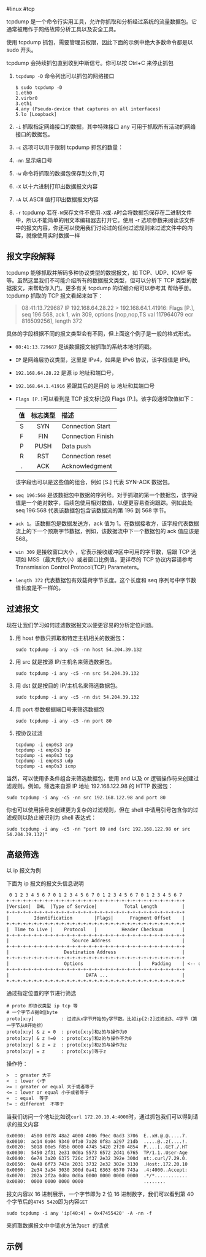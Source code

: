 #linux #tcp 

tcpdump 是一个命令行实用工具，允许你抓取和分析经过系统的流量数据包。它通常被用作于网络故障分析工具以及安全工具。

使用 tcpdump 抓包，需要管理员权限，因此下面的示例中绝大多数命令都是以 sudo 开头。

tcpdump 会持续抓包直到收到中断信号。你可以按 Ctrl+C 来停止抓包

1. `tcpdump -D` 命令列出可以抓包的网络接口

   ```shell
   $ sudo tcpdump -D
   1.eth0
   2.virbr0
   3.eth1
   4.any (Pseudo-device that captures on all interfaces)
   5.lo [Loopback]
   ```

2. `-i` 抓取指定网络接口的数据，其中特殊接口 any 可用于抓取所有活动的网络接口的数据包。
3. `-c` 选项可以用于限制 tcpdump 抓包的数量：
4. `-nn` 显示端口号
5. `-w` 命令将抓取的数据包保存到文件,可
6. `-X` 以十六进制打印出数据报文内容
7. `-A` 以 ASCII 值打印出数据报文内容
8. `-r` tcpdump 若在`-W`保存文件不使用`-X`或`-A`时会将数据包保存在二进制文件中，所以不能简单的用文本编辑器去打开它。使用 -r 选项参数来阅读该文件中的报文内容，你还可以使用我们讨论过的任何过滤规则来过滤文件中的内容，就像使用实时数据一样

## 报文字段解释

tcpdump 能够抓取并解码多种协议类型的数据报文，如 TCP、UDP、ICMP 等等。虽然这里我们不可能介绍所有的数据报文类型，但可以分析下 TCP 类型的数据报文，来帮助你入门。更多有关 tcpdump 的详细介绍可以参考其 帮助手册。tcpdump 抓取的 TCP 报文看起来如下：

> 08:41:13.729687 IP 192.168.64.28.22 > 192.168.64.1.41916: Flags [P.], seq 196:568, ack 1, win 309, options [nop,nop,TS val 117964079 ecr 816509256], length 372

具体的字段根据不同的报文类型会有不同，但上面这个例子是一般的格式形式。

- `08:41:13.729687` 是该数据报文被抓取的系统本地时间戳。

- `IP` 是网络层协议类型，这里是 IPv4，如果是 IPv6 协议，该字段值是 IP6。

- `192.168.64.28.22` 是源 ip 地址和端口号，
- `192.168.64.1.41916` 紧跟其后的是目的 ip 地址和其端口号
- `Flags [P.]`可以看到是 TCP 报文标记段 Flags [P.]。该字段通常取值如下：

  | 值  | 标志类型 | 描述              |
  | :-: | :------: | :---------------- |
  |  S  |   SYN    | Connection Start  |
  |  F  |   FIN    | Connection Finish |
  |  P  |   PUSH   | Data push         |
  |  R  |   RST    | Connection reset  |
  |  .  |   ACK    | Acknowledgment    |

  该字段也可以是这些值的组合，例如 [S.] 代表 SYN-ACK 数据包。

- `seq 196:568` 是该数据包中数据的序列号。对于抓取的第一个数据包，该字段值是一个绝对数字，后续包使用相对数值，以便更容易查询跟踪。例如此处 seq 196:568 代表该数据包包含该数据流的第 196 到 568 字节。

- `ack 1`。该数据包是数据发送方，ack 值为 1。在数据接收方，该字段代表数据流上的下一个预期字节数据，例如，该数据流中下一个数据包的 ack 值应该是 568。

- `win 309` 是接收窗口大小 ，它表示接收缓冲区中可用的字节数，后跟 TCP 选项如 MSS（最大段大小）或者窗口比例值。更详尽的 TCP 协议内容请参考 Transmission Control Protocol(TCP) Parameters。

- `length 372` 代表数据包有效载荷字节长度。这个长度和 seq 序列号中字节数值长度是不一样的。

## 过滤报文

现在让我们学习如何过滤数据报文以便更容易的分析定位问题。

1. 用 host 参数只抓取和特定主机相关的数据包：

   ```shell
   sudo tcpdump -i any -c5 -nn host 54.204.39.132
   ```

2. 用 src 就是按源 IP/主机名来筛选数据包。

   ```shell
   sudo tcpdump -i any -c5 -nn src 54.204.39.132
   ```

3. 用 dst 就是按目的 IP/主机名来筛选数据包。

   ```shell
   sudo tcpdump -i any -c5 -nn dst 54.204.39.132
   ```

4. 用 port 参数根据端口号来筛选数据包

   ```shell
   sudo tcpdump -i any -c5 -nn port 80

   ```

5. 按协议过滤

   ```shell
   tcpdump -i enp0s3 arp
   tcpdump -i enp0s3 ip
   tcpdump -i enp0s3 tcp
   tcpdump -i enp0s3 udp
   tcpdump -i enp0s3 icmp
   ```

当然，可以使用多条件组合来筛选数据包，使用 and 以及 or 逻辑操作符来创建过滤规则。例如，筛选来自源 IP 地址 192.168.122.98 的 HTTP 数据包：

```shell
sudo tcpdump -i any -c5 -nn src 192.168.122.98 and port 80
```

你也可以使用括号来创建更为复杂的过滤规则，但在 shell 中请用引号包含你的过滤规则以防止被识别为 shell 表达式：

```shell
sudo tcpdump -i any -c5 -nn "port 80 and (src 192.168.122.98 or src 54.204.39.132)"

```

## 高级筛选

以 ip 报文为例

下面为 ip 报文的报文头信息说明

```txt
 0 1 2 3 4 5 6 7 0 1 2 3 4 5 6 7 0 1 2 3 4 5 6 7 0 1 2 3 4 5 6 7
+-+-+-+-+-+-+-+-+-+-+-+-+-+-+-+-+-+-+-+-+-+-+-+-+-+-+-+-+-+-+-+-+
|Version|  IHL  |Type of Service|          Total Length         |
+-+-+-+-+-+-+-+-+-+-+-+-+-+-+-+-+-+-+-+-+-+-+-+-+-+-+-+-+-+-+-+-+
|         Identification        |Flags|      Fragment Offset    |
+-+-+-+-+-+-+-+-+-+-+-+-+-+-+-+-+-+-+-+-+-+-+-+-+-+-+-+-+-+-+-+-+
|  Time to Live |    Protocol   |         Header Checksum       |
+-+-+-+-+-+-+-+-+-+-+-+-+-+-+-+-+-+-+-+-+-+-+-+-+-+-+-+-+-+-+-+-+
|                       Source Address                          |
+-+-+-+-+-+-+-+-+-+-+-+-+-+-+-+-+-+-+-+-+-+-+-+-+-+-+-+-+-+-+-+-+
|                    Destination Address                        |
+-+-+-+-+-+-+-+-+-+-+-+-+-+-+-+-+-+-+-+-+-+-+-+-+-+-+-+-+-+-+-+-+
|                    Options                    |    Padding    | <-- optional
+-+-+-+-+-+-+-+-+-+-+-+-+-+-+-+-+-+-+-+-+-+-+-+-+-+-+-+-+-+-+-+-+
|                            DATA ...                           |
+-+-+-+-+-+-+-+-+-+-+-+-+-+-+-+-+-+-+-+-+-+-+-+-+-+-+-+-+-+-+-+-+

```

通过指定位置的字节进行筛选

```shell
# proto 即协议类型 ip tcp 等
# 一个字节占据8位byte
proto[x:y]          : 过滤从x字节开始的y字节数。比如ip[2:2]过滤出3、4字节（第一字节从0开始排）
proto[x:y] & z = 0  : proto[x:y]和z的与操作为0
proto[x:y] & z !=0  : proto[x:y]和z的与操作不为0
proto[x:y] & z = z  : proto[x:y]和z的与操作为z
proto[x:y] = z      : proto[x:y]等于z
```

操作符：

```txt
>  : greater 大于
<  : lower 小于
>= : greater or equal 大于或者等于
<= : lower or equal 小于或者等于
=  : equal  等于
!= : different  不等于
```

当我们访问一个地址比如说`curl 172.20.10.4:4000`时，通过抓包我们可以得到请求的报文内容

```txt
0x0000:  4500 0078 48a2 4000 4006 f9ec 0ad3 3706  E..xH.@.@.....7.
0x0010:  ac14 0a04 9340 0fa0 7a28 0f8a a297 21db  .....@..z(....!.
0x0020:  5018 00e5 f85b 0000 4745 5420 2f20 4854  P....[..GET./.HT
0x0030:  5450 2f31 2e31 0d0a 5573 6572 2d41 6765  TP/1.1..User-Age
0x0040:  6e74 3a20 6375 726c 2f37 2e32 392e 300d  nt:.curl/7.29.0.
0x0050:  0a48 6f73 743a 2031 3732 2e32 302e 3130  .Host:.172.20.10
0x0060:  2e34 3a34 3030 300d 0a41 6363 6570 743a  .4:4000..Accept:
0x0070:  202a 2f2a 0d0a 0d0a 0000 0000 0000 0000  .*/*............
0x0080:  0000 0000 0000 0000                      ........
```

报文内容以 16 进制展示，一个字节即为 2 位 16 进制数字，我们可以看到第 40 个字节后的`4745 5420`即为内容<code>GET&emsp;</code>

```shell
sudo tcpdump -i any 'ip[40:4] = 0x47455420' -A -nn -f
```

来抓取数据报文中中请求方法为<code>GET&emsp;</code>的请求


## 示例

